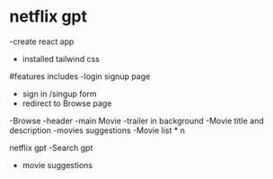 # netflix gpt

-create react app
- installed tailwind css


#features includes
-login signup page
- sign in /singup form
- redirect to Browse page


-Browse
-header
-main Movie
-trailer in background
-Movie title and description
-movies suggestions
-Movie list * n

netflix gpt
 -Search gpt
 - movie suggestions
 